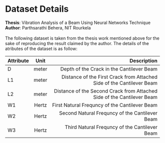 # Dataset Details

**Thesis**: Vibration Analysis of a Beam Using Neural Networks Technique<br>
**Author**: Parthsarathi Behera, NIT Rourkela<br><br>
The following dataset is taken from the thesis work mentioned above for the sake of reproducing the result claimed by the author. The details of the atributes 
of the dataset is as follow:<br>

| Attribute     | Unit          | Description  |
| ------------- |:-------------:| -----:|
| D             | meter         | Depth of the Crack in the Cantilever Beam |
| L1            | meter         | Distance of the First Crack from Attached Side of the Cantilever Beam |
| L2            | meter         | Distance of the Second Crack from Attached Side of the Cantilever Beam |
| W1            | Hertz | First Natural Frequncy of the Cantilever Beam |
| W2            | Hertz | Second Natural Frequncy of the Cantilever Beam |
| W3            | Hertz | Third Natural Frequncy of the Cantilever Beam |
